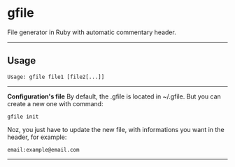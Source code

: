**gfile**
===========
File generator in Ruby with automatic commentary header.


---------

**Usage**
------
```
Usage: gfile file1 [file2[...]]
```

--------

**Configuration's file**
By default, the .gfile is located in ~/.gfile.
But you can create a new one with command:
```
gfile init
```
Noz, you just have to update the new file, with informations you want in the header, for example:
```
email:example@email.com
```
-------
